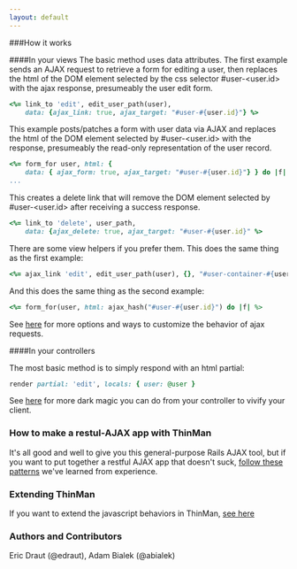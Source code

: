 ```yaml
---
layout: default
---
```


###How it works

####In your views
The basic method uses data attributes. The first example sends an AJAX request to retrieve a form for editing a user, then replaces the html of the DOM element selected by the css selector #user-\<user.id\> with the ajax response, presumeably the user edit form.

```ruby
<%= link_to 'edit', edit_user_path(user),
    data: {ajax_link: true, ajax_target: "#user-#{user.id}"} %>
```

This example posts/patches a form with user data via AJAX and replaces the html of the DOM element selected by #user-\<user.id\> with the response, presumeably the read-only representation of the user record.

```ruby
<%= form_for user, html: {
    data: { ajax_form: true, ajax_target: "#user-#{user.id}"} } do |f| %>
...
```

This creates a delete link that will remove the DOM element selected by #user-\<user.id\> after receiving a success response.

```ruby
<%= link_to 'delete', user_path,
    data: {ajax_delete: true, ajax_target: "#user-#{user.id}" %>
```

There are some view helpers if you prefer them. This does the same thing as the first example:

```ruby
<%= ajax_link 'edit', edit_user_path(user), {}, "#user-container-#{user.id}" %>
```

And this does the same thing as the second example:

```ruby
<%= form_for(user, html: ajax_hash("#user-#{user.id}") do |f| %>
```

See [here](/thin-man/client_details.html) for more options and ways to customize the behavior of ajax requests.


####In your controllers

The most basic method is to simply respond with an html partial:

```ruby
render partial: 'edit', locals: { user: @user }
```

See [here](/thin-man/server_details.html) for more dark magic you can do from your controller to vivify your client.

### How to make a restul-AJAX app with ThinMan
It's all good and well to give you this general-purpose Rails AJAX tool, but if you want to put together
a restful AJAX app that doesn't suck, [follow these patterns](/thin_man/restful_ajax.html) we've learned from experience.

### Extending ThinMan
If you want to extend the javascript behaviors in ThinMan, [see here](/thin-man/extending.html)

### Authors and Contributors
Eric Draut (@edraut), Adam Bialek (@abialek)
